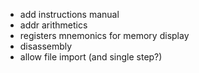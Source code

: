 * add instructions manual
* addr arithmetics
* registers mnemonics for memory display
* disassembly
* allow file import (and single step?)
